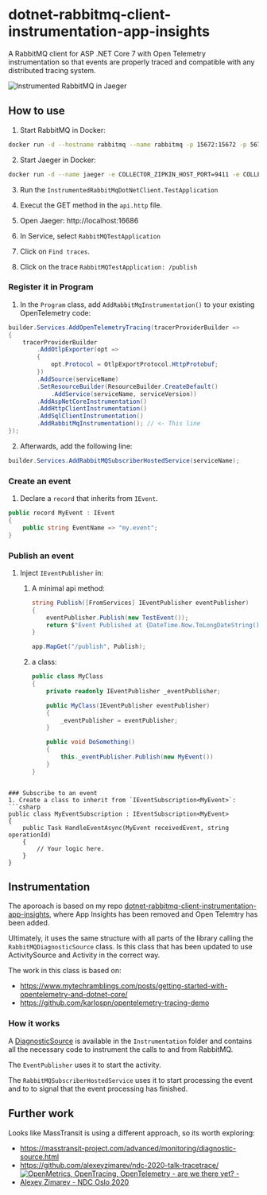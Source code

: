 # dotnet-rabbitmq-client-instrumentation-app-insights
A RabbitMQ client for ASP .NET Core 7 with Open Telemetry instrumentation so that events are properly traced and compatible with any distributed tracing system.

![Instrumented RabbitMQ in Jaeger](https://i.imgur.com/7TyJBVR.png)

## How to use

1. Start RabbitMQ in Docker:
```bash
docker run -d --hostname rabbitmq --name rabbitmq -p 15672:15672 -p 5672:5672 rabbitmq:3-management
```

2. Start Jaeger in Docker:
```bash
docker run -d --name jaeger -e COLLECTOR_ZIPKIN_HOST_PORT=9411 -e COLLECTOR_OTLP_ENABLED=true -p 4317:4317 -p 4318:4318 -p 5775:5775/udp -p 5778:5778 -p 6831:6831/udp -p 6832:6832/udp -p 14250:14250 -p 14268:14268 -p 14269:14269 -p 16686:16686 -p 9411:9411 jaegertracing/all-in-one:latest
```

3. Run the `InstrumentedRabbitMqDotNetClient.TestApplication`

4. Execut the GET method in the `api.http` file.

5. Open Jaeger: http://localhost:16686

6. In Service, select `RabbitMQTestApplication`

7. Click on `Find traces`.

8. Click on the trace `RabbitMQTestApplication: /publish`

### Register it in Program
1. In the `Program` class, add `AddRabbitMqInstrumentation()` to your existing OpenTelemetry code:

```csharp
builder.Services.AddOpenTelemetryTracing(tracerProviderBuilder =>
{
    tracerProviderBuilder
        .AddOtlpExporter(opt =>
        {
            opt.Protocol = OtlpExportProtocol.HttpProtobuf;
        })
        .AddSource(serviceName)
        .SetResourceBuilder(ResourceBuilder.CreateDefault()
            .AddService(serviceName, serviceVersion))
        .AddAspNetCoreInstrumentation()
        .AddHttpClientInstrumentation()
        .AddSqlClientInstrumentation()
        .AddRabbitMqInstrumentation(); // <- This line
});
```

2. Afterwards, add the following line:
```csharp
builder.Services.AddRabbitMQSubscriberHostedService(serviceName);
```

### Create an event
1. Declare a `record` that inherits from `IEvent`.
```csharp
public record MyEvent : IEvent
{
    public string EventName => "my.event";
}
```
### Publish an event
1. Inject `IEventPublisher` in:

    1. A minimal api method:
        ```csharp
        string Publish([FromServices] IEventPublisher eventPublisher)
        {
            eventPublisher.Publish(new TestEvent());
            return $"Event Published at {DateTime.Now.ToLongDateString()} - {DateTime.Now.ToLongTimeString()}";
        }

        app.MapGet("/publish", Publish);
        ```
    2. a class:
        ```csharp
        public class MyClass
        {
            private readonly IEventPublisher _eventPublisher;

            public MyClass(IEventPublisher eventPublisher)
            {
                _eventPublisher = eventPublisher;
            }

            public void DoSomething()
            {
                this._eventPublisher.Publish(new MyEvent())
            }
        }
```

### Subscribe to an event
1. Create a class to inherit from `IEventSubscription<MyEvent>`:
```csharp
public class MyEventSubscription : IEventSubscription<MyEvent>
{
    public Task HandleEventAsync(MyEvent receivedEvent, string operationId)
    {
        // Your logic here.
    }
}
```

## Instrumentation
The aporoach is based on my  repo [dotnet-rabbitmq-client-instrumentation-app-insights](https://github.com/JoanComasFdz/dotnet-rabbitmq-client-instrumentation-app-insights), where App Insights has been removed and Open Telemtry has been added.

Ultimately, it uses the same structure with all parts of the library calling the `RabbitMQDiagnosticSource` class. Is this class that has been updated to use ActivitySource and Activity in the correct way.

The work in this class is based on:
- https://www.mytechramblings.com/posts/getting-started-with-opentelemetry-and-dotnet-core/
- https://github.com/karlospn/opentelemetry-tracing-demo

### How it works
A [DiagnosticSource](https://github.com/dotnet/runtime/blob/main/src/libraries/System.Diagnostics.DiagnosticSource/src/DiagnosticSourceUsersGuide.md) is available in the `Instrumentation` folder and contains all the necessary code to instrument the calls to and from RabbitMQ.

The `EventPublisher` uses it to start the activity.

The `RabbitMQSubscriberHostedService` uses it to start processing the event and to to signal that the event processing has finished.

## Further work
Looks like MassTransit is using a different approach, so its worth exploring:
- https://masstransit-project.com/advanced/monitoring/diagnostic-source.html
- https://github.com/alexeyzimarev/ndc-2020-talk-tracetrace/
- [![OpenMetrics, OpenTracing, OpenTelemetry - are we there yet? - Alexey Zimarev - NDC Oslo 2020](https://www.youtube.com/watch?v=0vl-4OhPyQY/0.jpg)](https://www.youtube.com/watch?v=0vl-4OhPyQY)